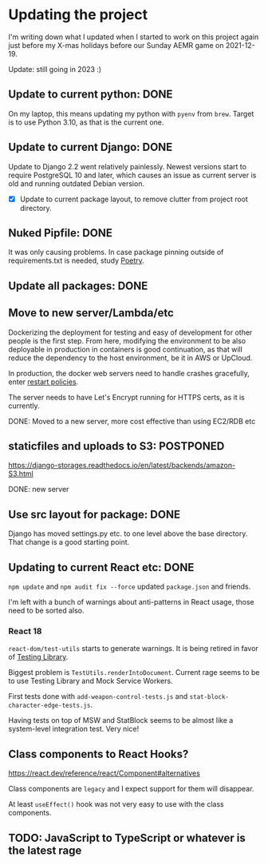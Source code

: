 # Updating the project

I'm writing down what I updated when I started to work on this project again
just before my X-mas holidays before our Sunday AEMR game on 2021-12-19.

Update: still going in 2023 :)

## Update to current python: DONE

On my laptop, this means updating my python with `pyenv` from `brew`. Target is to use Python 3.10, as that is the current one.

## Update to current Django: DONE

Update to Django 2.2 went relatively painlessly. Newest versions start to require PostgreSQL 10 and later, which causes an issue as current server is old and running outdated Debian version. 

- [X] Update to current package layout, to remove clutter from project root directory.

## Nuked Pipfile: DONE

It was only causing problems. In case package pinning outside of requirements.txt is needed, study [Poetry](https://python-poetry.org).

## Update all packages: DONE 
## Move to new server/Lambda/etc

Dockerizing the deployment for testing and easy of development for other people is the first step. From here, modifying the environment to be also deployable in production in containers is good continuation, as that will reduce the dependency to the host environment, be it in AWS or UpCloud.

In production, the docker web servers need to handle crashes gracefully, enter [restart policies](https://docs.docker.com/config/containers/start-containers-automatically/).

The server needs to have Let's Encrypt running for HTTPS certs, as it is currently.

DONE: Moved to a new server, more cost effective than using EC2/RDB etc

## staticfiles and uploads to S3: POSTPONED
https://django-storages.readthedocs.io/en/latest/backends/amazon-S3.html

DONE: new server

## Use src layout for package: DONE

Django has moved settings.py etc. to one level above the base directory. That change is a good starting point.

## Updating to current React etc: DONE

`npm update` and `npm audit fix --force` updated `package.json` and friends.

I'm left with a bunch of warnings about anti-patterns in React usage, those 
need to be sorted also.

### React 18

`react-dom/test-utils` starts to generate warnings. It is being retired in favor of [Testing Library](https://testing-library.com/docs/react-testing-library/).

Biggest problem is `TestUtils.renderIntoDocument`. Current rage seems to be to use Testing Library and Mock Service Workers.

First tests done with `add-weapon-control-tests.js` and `stat-block-character-edge-tests.js`.

Having tests on top of MSW and StatBlock seems to be almost like a system-level integration test. Very nice!

## Class components to React Hooks?

https://react.dev/reference/react/Component#alternatives

Class components are `legacy` and I expect support for them will disappear.

At least `useEffect()` hook was not very easy to use with the class components.

## TODO: JavaScript to TypeScript or whatever is the latest rage
